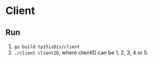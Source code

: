 # Client

## Run

1. `go build tp1SisDis/client`
2. `./client clientID`, where clientID can be 1, 2, 3, 4 or 5.